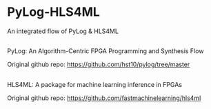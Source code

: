 # PyLog-HLS4ML
An integrated flow of PyLog &amp; HLS4ML

##
PyLog: An Algorithm-Centric FPGA Programming and Synthesis Flow 

Original github repo: https://github.com/hst10/pylog/tree/master 

##
HLS4ML: A package for machine learning inference in FPGAs  

Original github repo: https://github.com/fastmachinelearning/hls4ml
